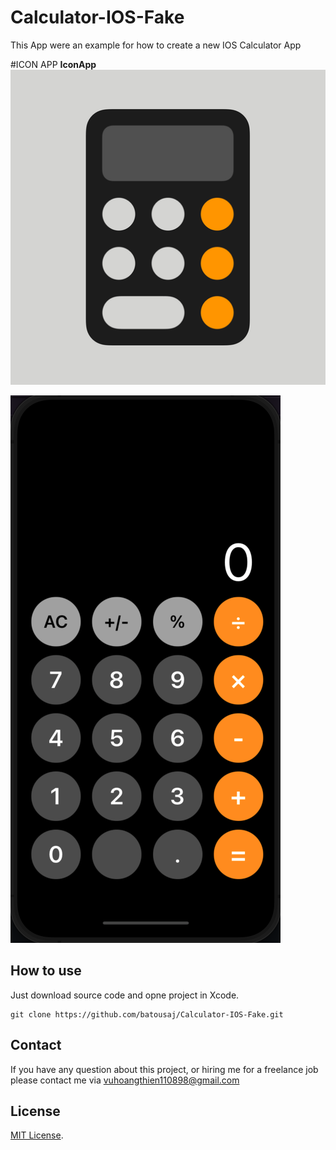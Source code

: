 # Calculator-IOS-Fake
This App were an example for how to create a new IOS Calculator App

#ICON APP
**IconApp**
<img src="https://github.com/batousaj/Calculator-IOS-Fake/blob/main/Calculator/Calculator/Media/calculator.png">

<img src="https://github.com/batousaj/Calculator-IOS-Fake/blob/main/Calculator/Calculator/Media/Screen%20Shot%202022-04-07%20at%2017.22.34.png">

## How to use
Just download source code and opne project in Xcode.
  ```
  git clone https://github.com/batousaj/Calculator-IOS-Fake.git
  ```
## Contact
If you have any question about this project, or hiring me for a freelance job please contact me via vuhoangthien110898@gmail.com
 
## License
[MIT License](https://github.com/batousaj/Calculator-IOS-Fake/blob/main/LICENSE).
